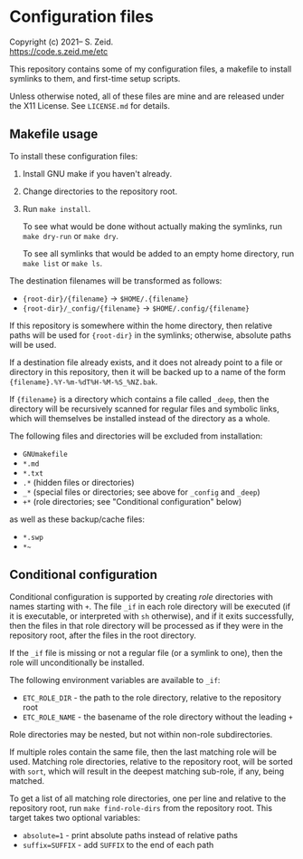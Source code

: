 Configuration files
===================

Copyright (c) 2021– S. Zeid.  
<https://code.s.zeid.me/etc>


This repository contains some of my configuration files, a makefile to install
symlinks to them, and first-time setup scripts.

Unless otherwise noted, all of these files are mine and are released under the
X11 License.  See `LICENSE.md` for details.


Makefile usage
--------------

To install these configuration files:

1.  Install GNU make if you haven't already.
2.  Change directories to the repository root.
3.  Run `make install`.
    
    To see what would be done without actually making the symlinks, run
    `make dry-run` or `make dry`.
    
    To see all symlinks that would be added to an empty home directory, run
    `make list` or `make ls`.

The destination filenames will be transformed as follows:

* `{root-dir}/{filename}` -> `$HOME/.{filename}`
* `{root-dir}/_config/{filename}` -> `$HOME/.config/{filename}`

If this repository is somewhere within the home directory, then relative paths
will be used for `{root-dir}` in the symlinks; otherwise, absolute paths will
be used.

If a destination file already exists, and it does not already point to a file
or directory in this repository, then it will be backed up to a name of the
form `{filename}.%Y-%m-%dT%H-%M-%S_%NZ.bak`.

If `{filename}` is a directory which contains a file called `_deep`, then
the directory will be recursively scanned for regular files and symbolic links,
which will themselves be installed instead of the directory as a whole.

The following files and directories will be excluded from installation:

* `GNUmakefile`
* `*.md`
* `*.txt`
* `.*` (hidden files or directories)
* `_*` (special files or directories; see above for `_config` and `_deep`)
* `+*` (role directories; see "Conditional configuration" below)

as well as these backup/cache files:

* `*.swp`
* `*~`


Conditional configuration
-------------------------

Conditional configuration is supported by creating _role_ directories with
names starting with `+`.  The file `_if` in each role directory will be
executed (if it is executable, or interpreted with `sh` otherwise), and if it
exits successfully, then the files in that role directory will be processed as
if they were in the repository root, after the files in the root directory.

If the `_if` file is missing or not a regular file (or a symlink to one), then
the role will unconditionally be installed.

The following environment variables are available to `_if`:

* `ETC_ROLE_DIR` - the path to the role directory, relative to the repository
                   root
* `ETC_ROLE_NAME` - the basename of the role directory without the leading `+`

Role directories may be nested, but not within non-role subdirectories.

If multiple roles contain the same file, then the last matching role will be
used.  Matching role directories, relative to the repository root, will be
sorted with `sort`, which will result in the deepest matching sub-role, if any,
being matched.

To get a list of all matching role directories, one per line and relative to
the repository root, run `make find-role-dirs` from the repository root.  This
target takes two optional variables:

* `absolute=1` - print absolute paths instead of relative paths
* `suffix=SUFFIX` - add `SUFFIX` to the end of each path
